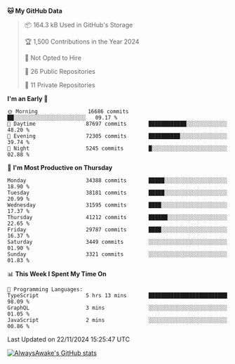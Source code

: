 <!--START_SECTION:waka-->
**🐱 My GitHub Data** 

> 📦 164.3 kB Used in GitHub's Storage 
 > 
> 🏆 1,500 Contributions in the Year 2024
 > 
> 🚫 Not Opted to Hire
 > 
> 📜 26 Public Repositories 
 > 
> 🔑 11 Private Repositories 
 > 
**I'm an Early 🐤** 

```text
🌞 Morning                16686 commits       ██░░░░░░░░░░░░░░░░░░░░░░░   09.17 % 
🌆 Daytime                87697 commits       ████████████░░░░░░░░░░░░░   48.20 % 
🌃 Evening                72305 commits       ██████████░░░░░░░░░░░░░░░   39.74 % 
🌙 Night                  5245 commits        █░░░░░░░░░░░░░░░░░░░░░░░░   02.88 % 
```
📅 **I'm Most Productive on Thursday** 

```text
Monday                   34388 commits       █████░░░░░░░░░░░░░░░░░░░░   18.90 % 
Tuesday                  38181 commits       █████░░░░░░░░░░░░░░░░░░░░   20.99 % 
Wednesday                31595 commits       ████░░░░░░░░░░░░░░░░░░░░░   17.37 % 
Thursday                 41212 commits       ██████░░░░░░░░░░░░░░░░░░░   22.65 % 
Friday                   29787 commits       ████░░░░░░░░░░░░░░░░░░░░░   16.37 % 
Saturday                 3449 commits        ░░░░░░░░░░░░░░░░░░░░░░░░░   01.90 % 
Sunday                   3321 commits        ░░░░░░░░░░░░░░░░░░░░░░░░░   01.83 % 
```


📊 **This Week I Spent My Time On** 

```text
💬 Programming Languages: 
TypeScript               5 hrs 13 mins       █████████████████████████   98.09 % 
GraphQL                  3 mins              ░░░░░░░░░░░░░░░░░░░░░░░░░   01.05 % 
JavaScript               2 mins              ░░░░░░░░░░░░░░░░░░░░░░░░░   00.86 % 
```


 Last Updated on 22/11/2024 15:25:47 UTC
<!--END_SECTION:waka-->

[![AlwaysAwake's GitHub stats](https://github-readme-stats.vercel.app/api?username=AlwaysAwake&show_icons=true&theme=github_dark&count_private=true)](https://github.com/AlwaysAwake/AlwaysAwake)
